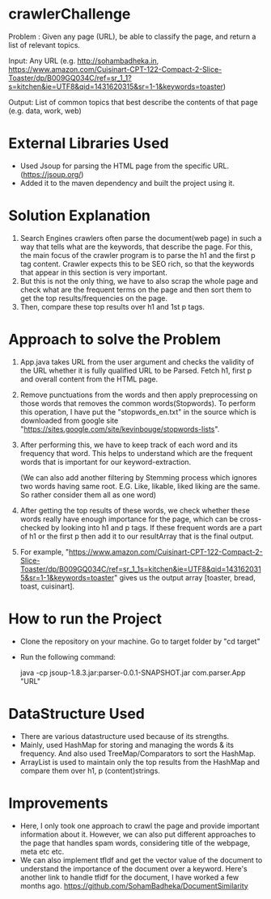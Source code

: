 # crawlerChallenge
Problem : 
Given any page (URL), be able to classify the page, and return a list of relevant topics.

Input:
Any URL (e.g. http://sohambadheka.in, https://www.amazon.com/Cuisinart-CPT-122-Compact-2-Slice-Toaster/dp/B009GQ034C/ref=sr_1_1?s=kitchen&ie=UTF8&qid=1431620315&sr=1-1&keywords=toaster)
 
Output:
List of common topics that best describe the contents of that page
(e.g. data, work, web)

# External Libraries Used
- Used Jsoup for parsing the HTML page from the specific URL. (https://jsoup.org/)
- Added it to the maven dependency and built the project using it.

# Solution Explanation
1. Search Engines crawlers often parse the document(web page) in such a way that tells what are the keywords,
   that describe the page. For this, the main focus of the crawler program is to parse the h1 and the first
   p tag content. Crawler expects this to be SEO rich, so that the keywords that appear in this section is very
   important.
2. But this is not the only thing, we have to also scrap the whole page and check what are the frequent terms on the
   page and then sort them to get the top results/frequencies on the page. 
3. Then, compare these top results over h1 and 1st p tags.


# Approach to solve the Problem
1. App.java takes URL from the user argument and checks the validity of the URL whether it is fully qualified URL to be
   Parsed. Fetch h1, first p and overall content from the HTML page. 
2. Remove punctuations from the words and then apply preprocessing on those words that removes the common words(Stopwords). 
   To perform this operation, I have put the "stopwords_en.txt" in the source which is downloaded from google site
   "https://sites.google.com/site/kevinbouge/stopwords-lists".
3. After performing this, we have to keep track of each word and its frequency that word. This helps to understand which are 
   the frequent words that is important for our keyword-extraction.
 
   (We can also add another filtering by Stemming process which ignores two words having same root. E.G. Like, likable, liked
    liking are the same. So rather consider them all as one word)

4. After getting the top results of these words, we check whether these words really have enough importance for the page, which
   can be cross-checked by looking into h1 and p tags. If these frequent words are a part of h1 or the first p then
   add it to our resultArray that is the final output.
5. For example, 
  "https://www.amazon.com/Cuisinart-CPT-122-Compact-2-Slice-Toaster/dp/B009GQ034C/ref=sr_1_1s=kitchen&ie=UTF8&qid=1431620315&sr=1-1&keywords=toaster" gives us the output array 
   [toaster,   bread, toast, cuisinart].

# How to run the Project
- Clone the repository on your machine. Go to target folder by "cd target"
- Run the following command:

  java -cp jsoup-1.8.3.jar:parser-0.0.1-SNAPSHOT.jar com.parser.App "URL"

# DataStructure Used
- There are various datastructure used because of its strengths.
- Mainly, used HashMap for storing and managing the words & its frequency. And also used TreeMap/Comparators to sort the HashMap.
- ArrayList is used to maintain only the top results from the HashMap and compare them over h1, p (content)strings.

# Improvements

- Here, I only took one approach to crawl the page and provide important information about it. However, we can also put 
  different approaches to the page that handles spam words, considering title of the webpage, meta etc etc.
- We can also implement tfIdf and get the vector value of the document to understand the importance of the document over a 
  keyword. Here's another link to handle tfidf for the document, I have worked a few months ago. 
  https://github.com/SohamBadheka/DocumentSimilarity


